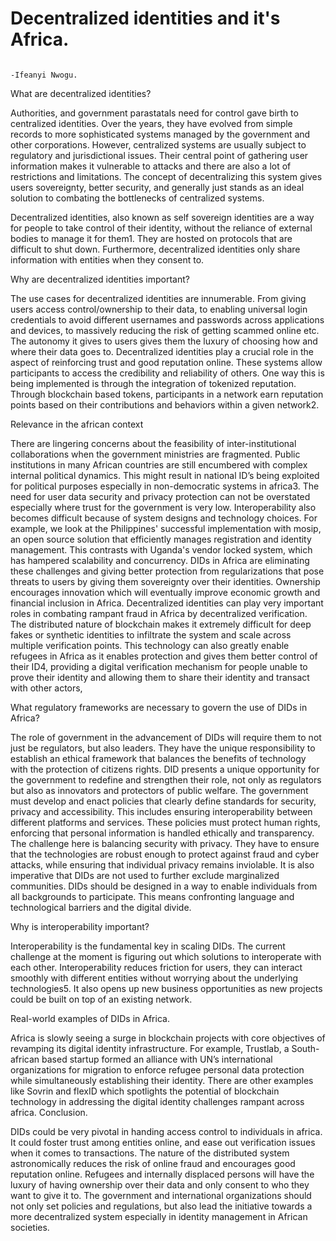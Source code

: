 # Decentralized identities and it's Africa.
                                                                                 -Ifeanyi Nwogu.

What are decentralized identities?

Authorities, and government parastatals need for control gave birth to centralized identities. Over the years, they have evolved from simple records to more sophisticated systems managed by the government and other corporations. However, centralized systems are usually subject to regulatory and jurisdictional issues. Their central point of gathering user information makes it vulnerable to attacks and there are also a lot of restrictions and limitations. The concept of decentralizing this system gives users sovereignty, better security, and generally just stands as an ideal solution to combating the bottlenecks of centralized systems.

Decentralized identities, also known as self sovereign identities are a way for people to take control of their identity, without the reliance of external bodies to manage it for them1. They are hosted on protocols that are difficult to shut down. Furthermore, decentralized identities only share information with entities when they consent to.

Why are decentralized identities important?

The use cases for decentralized identities are innumerable. From giving users access control/ownership to their data, to enabling universal login credentials to avoid different usernames and passwords across applications and devices, to massively reducing the risk of getting scammed online etc. The autonomy it gives to users gives them the luxury of choosing how and where their data goes to. 
Decentralized identities play a crucial role in the aspect of reinforcing trust and good reputation online. These systems allow participants to access the credibility and reliability of others. One way this is being implemented is through the integration of tokenized reputation. Through blockchain based tokens, participants in a network earn reputation points based on their contributions and behaviors within a given network2.

Relevance in the african context

There are lingering concerns about the feasibility of inter-institutional collaborations when the government ministries are fragmented. Public institutions in many African countries are still encumbered with complex internal political dynamics. This might result in national ID’s being exploited for political purposes especially in non-democratic systems in africa3. The need for user data security and privacy protection can not be overstated especially where trust for the government is very low. Interoperability also becomes difficult because of system designs and technology choices. 
For example, we look at the Philippines' successful implementation with mosip, an open source solution that efficiently manages registration and identity management. This contrasts with Uganda's vendor locked system, which has hampered scalability and concurrency. DIDs in Africa are eliminating these challenges and giving better protection from regularizations that pose threats to users by giving them sovereignty over their identities.
Ownership encourages innovation which will eventually improve economic growth and financial inclusion in Africa.
Decentralized identities can play very important roles in combating rampant fraud in Africa by decentralized verification. The distributed nature of blockchain makes it extremely difficult for deep fakes or synthetic identities to infiltrate the system and scale across multiple verification points.
This technology can also greatly enable refugees in Africa as it enables protection and gives them better control of their ID4, providing a digital verification mechanism for people unable to prove their identity and allowing them to share their identity and transact with other actors,

What regulatory frameworks are necessary to govern the use of DIDs in Africa?

The role of government in the advancement of DIDs will require them to not just be regulators, but also leaders. They have the unique responsibility to establish an ethical framework that balances the benefits of technology with the protection of citizens rights.
DID presents a unique opportunity for the government to redefine and strengthen their role, not only as regulators but also as innovators and protectors of public welfare. 
The government must develop and enact policies that clearly define standards for security, privacy and accessibility. This includes ensuring interoperability between different platforms and services. 
These policies must protect human rights, enforcing that personal information is handled ethically and transparency. The challenge here is balancing security with privacy. They have to ensure that the technologies are robust enough to protect against fraud and cyber attacks, while ensuring that individual privacy remains inviolable.
It is also imperative that DIDs are not used to further exclude marginalized communities. DIDs should be designed in a way to enable individuals from all backgrounds to participate. This means confronting language and technological barriers and the digital divide. 

Why is interoperability important?

Interoperability is the fundamental key in scaling DIDs. The current challenge at the moment is figuring out which solutions to interoperate with each other. Interoperability reduces friction for users, they can interact smoothly with different entities without worrying about the underlying technologies5. It also opens up new business opportunities as new projects could be built on top of an existing network.

Real-world examples of DIDs in Africa.

Africa is slowly seeing a surge in blockchain projects with core objectives of revamping its digital identity infrastructure. For example, Trustlab, a South-african based startup formed an alliance with UN’s international organizations for migration to enforce refugee personal data protection while simultaneously establishing their identity. There are other examples like Sovrin and flexID which spotlights the potential of blockchain technology in addressing the digital identity challenges rampant across africa.
Conclusion.

DIDs could be very pivotal in handing access control to individuals in africa. It could foster trust among entities online, and ease out verification issues when it comes to transactions. The nature of the distributed system astronomically reduces the risk of online fraud and encourages good reputation online. Refugees and internally displaced persons will have the luxury of having ownership over their data and only consent to who they want to give it to. The government and international organizations should not only set policies and regulations, but also lead the initiative towards a more decentralized system especially in identity management in African societies.
 



